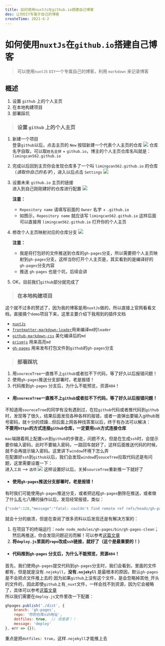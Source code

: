 ```yaml
---
title: 如何使用nuxtJs在github.io搭建自己博客
des: 让你DIY专属于自己的博客
createTime: 2021-6-2
---
```



# 如何使用`nuxtJs`在`github.io`搭建自己博客
> 可以使用`nuxtJS` `DIY`一个专属自己的博客，利用 `markdown` 来记录博客

## 概述  
1. 设置 `github` 上的个人主页
2. 在本地构建项目
3. 部署踩坑


> ### 设置 `github` 上的个人主页
1. 新建一个项目  
登录`github`以后，点击主页的 `New` 按钮新建一个代表个人主页的仓库
![](../md/create-blog-github/step_1.png)
仓库名字自取，可以取`姓名全拼` + `github.io`，博主的个人主页仓库名叫就是：`limingcan562.github.io`

2. 完成以后回到主页你会发现仓库多了一个叫 `limingcan562.github.io` 的仓库（_请取你自己的名字_），进入以后点击 `Settings`
![](../md/create-blog-github/step_3.png)

3. 设置未来 `github.io` 主页的链接  
进入到自己刚刚建好的仓库进行配置
![](../md/create-blog-github/step_2.png)

    **注意：**
    - `Repository name` 请填写前面的 `Owner` 名字 + `.github.io`
    - 如图示，`Repository name` 就应该写 `limingcan562.github.io` 这样后面可以直接用 `limingcan562.github.io` 打开你的个人主页


4. 修改个人主页映射对应的仓库分支
![](../md/create-blog-github/step_4.png)

    **注意：**
    - 我是将打包好的文件推送到仓库的`gh-pages`分支，所以需要把个人主页映射到`gh-pages`分支，这样当你打开个人主页是，其实看到的是编译好的`gh-pages`分支内容
    - 推送 `gh-pages` 也是个坑，后续会讲

5. OK，目前我们`github`部分就完成了


> ### 在本地构建项目  
这个就不过多的赘述了，因为我的博客是用`nuxtJs`做的，所以直接上官网看看文档，直接搞个`demo`项目下来，这里主要介绍下我用到的插件文档
- [`nuxtJs`](https://www.nuxtjs.cn/)
- [`frontmatter-markdown-loader`](https://www.npmjs.com/package/)用来编译`md`的`loader`
- [`github-markdown-css`](https://www.npmjs.com/package/github-markdown-css) 美化编译后的`md`
- [`prismjs`](https://www.npmjs.com/package/prismjs) 用来高亮`md`
- [`gh-pages`](https://www.npmjs.com/package/gh-pages) 用来发布打包文件到`github`的`gh-pages`分支

> ### 部署踩坑  
1. 用`soureceTree`一直推不上`github`或者拉不下代码，等了好久以后报错问题！
2. 使用`gh-pages`推送分支部署时，老是报错！
3. 代码推到`gh-pages` 分支后，为什么不能预览，资源`404`！


- #### 用`soureceTree`一直推不上`github`或者拉不下代码，等了好久以后报错问题！ 

不知道用`soureceTree`的同学有没有遇到过，在拉`github`代码或者推代码到`github`时，发现等了很久，结果后面发现各种各样的报错，或者一直弹出要输入github账号密码，就十分的烦躁...但后面上网各种找答案以后，终于有办法可以解决：  
**不要用`https`的方式连接`github`仓库，一定要用`ssh`方式连接仓库**  


`mac`端跟着网上配置`ssh`到`github`的步骤走，问题不大，但是在生成`ssh`时，会提示要你输入密码，此时不要输入密码，一路回车就好了，这样后面推送代码的时候，就不会再提示输入密码。这里讲下`window`环境下怎么弄  
在配置好`ssh`到`github`以后，我们会发现`window`的`souceTree`拉取代码还是有问题，这里需要设置一下：  
进入`工具` --> `选项`
![](../md/create-blog-github/step_5.png)
这样设置好以后，关掉`sourceTree`重新推一下就好了

- #### 使用`gh-pages`推送分支部署时，老是报错！
有时我们可能使用`gh-pages`推送分支，或者把远程`gh-pages`删除在推送，或者做了什么乱七八糟的操作以后，发现经常报错，类似：
````javascript
{"code":128,"message":"fatal: couldn't find remote ref refs/heads/gh-pages\n","name":"ProcessError"}
````
就会十分的崩溃，但是在查阅了很多资料以后发现还是有解决方案的：
1. 在项目下的终端运行：`node node_modules/gh-pages/bin/gh-pages-clean`；然后再推送，你会发现问题迎刃而解！可以参考[这篇文章](https://www.bountysource.com/teams/gh-pages/issues)
2. **将`deploy.js`里面的`repo`改成`ssh`链接，就好了（这个是最重要的！）**

- #### 代码推到`gh-pages` 分支后，为什么不能预览，资源`404`！
首先，我们使用`gh-pages`提交代码到`gh-pages`分支时，我们会看到，里面的文件都有，但是就是没有`.nojekyll`，**没有`.nojekyll`** 是最根本的原因，默认`gh-pages`是不会把点文件推上去的
因为如果`github`上没有这个文件，是会忽略掉其他`_`开头的文件的，因此即使`github`上有`_nuxt`文件，一样会找不到资源，因为它会被略了，具体可以参考[这篇文章](https://www.cnblogs.com/babywhale/p/13560573.html)  
所以我们需要在`deploy.js`文件里改一下配置：
````javascript
ghpages.publish('./dist', {
    branch: 'gh-pages',
    repo: '你的仓库ssh地址',
    dotfiles: true,  // 很重要！！
    message: 'deploy'
}, err => {});
````  
重点是把`dotfiles: true`，这样`.nojekyll`才能推上去